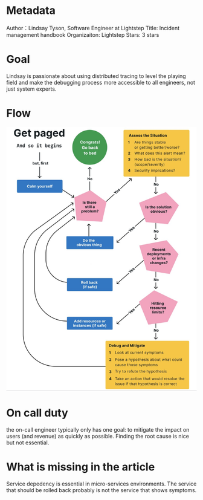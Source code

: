# Metadata
Author：Lindsay Tyson, Software Engineer at Lightstep 
Title: Incident management handbook 
Organizaiton: Lightstep 
Stars: 3 stars 

# Goal
Lindsay is passionate about using distributed tracing
to level the playing field and make the
debugging process more accessible to all
engineers, not just system experts.

# Flow
![The workflow of incident handling!](./assets/images/incident-handling-flow.png "Incident Handling Flow")

# On call duty
the on-call engineer typically only has one goal: to mitigate the impact on users (and revenue) as quickly as possible.
Finding the root cause is nice but not essential.

# What is missing in the article
Service depedency is essential in micro-services environments. The service that should be rolled back probably is not the service that shows symptoms.